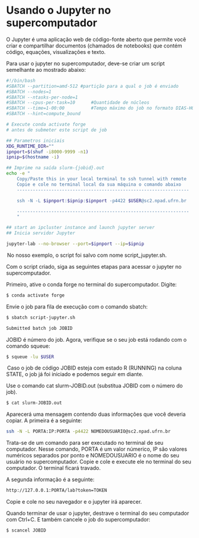 # Usando o Jupyter no supercomputador

O Jupyter é uma aplicação web de código-fonte aberto que permite você criar e compartilhar documentos (chamados de notebooks) que contém código, equações, visualizações e texto.

Para usar o jupyter no supercomputador, deve-se criar um script semelhante ao mostrado abaixo:

```bash
#!/bin/bash
#SBATCH --partition=amd-512 #partição para a qual o job é enviado
#SBATCH --nodes=1
#SBATCH --ntasks-per-node=1
#SBATCH --cpus-per-task=10      #Quantidade de núcleos
#SBATCH --time=1-00:00          #Tempo máximo do job no formato DIAS-HORAS:MINUTOS
#SBATCH --hint=compute_bound

# Execute conda activate forge
# antes de submeter este script de job

## Parametros iniciais
XDG_RUNTIME_DIR=""
ipnport=$(shuf -i8000-9999 -n1)
ipnip=$(hostname -i)

## Imprime na saída slurm-{jobid}.out
echo -e "
    Copy/Paste this in your local terminal to ssh tunnel with remote
    Copie e cole no terminal local da sua máquina o comando abaixo
    -----------------------------------------------------------------

    ssh -N -L $ipnport:$ipnip:$ipnport -p4422 $USER@sc2.npad.ufrn.br

    -----------------------------------------------------------------
    "

## start an ipcluster instance and launch jupyter server
## Inicia servidor Jupyter

jupyter-lab --no-browser --port=$ipnport --ip=$ipnip  
```

 No nosso exemplo, o script foi salvo com nome script_jupyter.sh.

Com o script criado, siga as seguintes etapas para acessar o jupyter no supercomputador. 

Primeiro, ative o conda forge no terminal do supercomputador. Digite:

```bash
$ conda activate forge
```

Envie o job para fila de execução com o comando sbatch:

```bash
$ sbatch script-jupyter.sh 

Submitted batch job JOBID 
```

JOBID é número do job. Agora, verifique se o seu job está rodando com o comando squeue:

```bash
$ squeue -lu $USER
```

 Caso o job de código JOBID esteja com estado R (RUNNING) na coluna STATE, o job já foi iniciado e podemos seguir em diante. 

Use o comando cat slurm-JOBID.out (substitua JOBID com o número do job).
```bash
$ cat slurm-JOBID.out
```

Aparecerá uma mensagem contendo duas informações que você deveria copiar. A primeira é a seguinte:

```bash
ssh -N -L PORTA:IP:PORTA -p4422 NOMEDOUSUARIO@sc2.npad.ufrn.br
```

Trata-se de um comando para ser executado no terminal de seu computador. Nesse comando, PORTA é um valor númerico, IP são valores numéricos separados por ponto e NOMEDOUSUARIO é o nome do seu usuário no supercomputador.
Copie e cole e execute ele no terminal do seu computador. O terminal ficará travado.

A segunda informação é a seguinte:  

```bash
http://127.0.0.1:PORTA/lab?token=TOKEN 
```

Copie e cole no seu navegador e o jupyter irá aparecer. 

Quando terminar de usar o jupyter, destrave o terminal do seu computador com Ctrl+C. E também cancele o job do supercomputador:

```bash
$ scancel JOBID 
```
